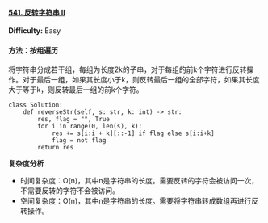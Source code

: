 #### [541. 反转字符串 II](https://leetcode-cn.com/problems/reverse-string-ii/)

**Difficulty:** Easy

#### 

#### 方法：按组遍历

将字符串分成若干组，每组为长度2k的子串，对于每组的前k个字符进行反转操作。对于最后一组，如果其长度小于k，则反转最后一组的全部字符，如果其长度大于等于k，则反转最后一组的前k个字符。

```
class Solution:
    def reverseStr(self, s: str, k: int) -> str:
        res, flag = "", True
        for i in range(0, len(s), k):
            res += s[i:i + k][::-1] if flag else s[i:i+k]
            flag = not flag
        return res 
```

**复杂度分析**

- 时间复杂度：O(n)，其中n是字符串的长度。需要反转的字符会被访问一次，不需要反转的字符不会被访问。
- 空间复杂度：O(n)，其中n是字符串的长度。需要将字符串转成数组再进行反转操作。
